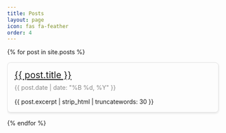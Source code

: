 ```yaml
---
title: Posts
layout: page
icon: fas fa-feather
order: 4
---
```


<style>
.posts-container {
  max-height: 600px; /* Adjust height as needed */
  overflow-y: auto;
  padding-right: 10px; /* Add padding for better appearance */
}

.post-box {
  border: 1px solid #e0e0e0;
  padding: 16px;
  margin: 16px 0;
  border-radius: 8px;
  box-shadow: 0 2px 4px rgba(0, 0, 0, 0.1);
  transition: box-shadow 0.3s;
}
.post-box:hover {
  box-shadow: 0 4px 8px rgba(0, 0, 0, 0.2);
}
.post-title {
  font-size: 1.5em;
  margin-bottom: 8px;
}
.post-date {
  color: #888;
  margin-bottom: 16px;
}
.post-excerpt {
  margin-bottom: 0;
}
</style>

<div class="posts-container">
  {% for post in site.posts %}
  <div class="post-box">
    <div class="post-title">
      <a href="{{ post.url }}">{{ post.title }}</a>
    </div>
    <div class="post-date">
      {{ post.date | date: "%B %d, %Y" }}
    </div>
    <div class="post-excerpt">
      {{ post.excerpt | strip_html | truncatewords: 30 }}
    </div>
  </div>
  {% endfor %}
</div>



